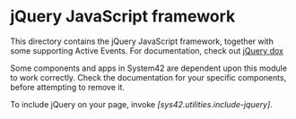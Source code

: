 jQuery JavaScript framework
===============

This directory contains the jQuery JavaScript framework, together with some supporting Active Events.
For documentation, check out [jQuery dox](https://jquery.com/)

Some components and apps in System42 are dependent upon this module to work correctly. Check the documentation
for your specific components, before attempting to remove it.

To include jQuery on your page, invoke *[sys42.utilities.include-jquery]*.

